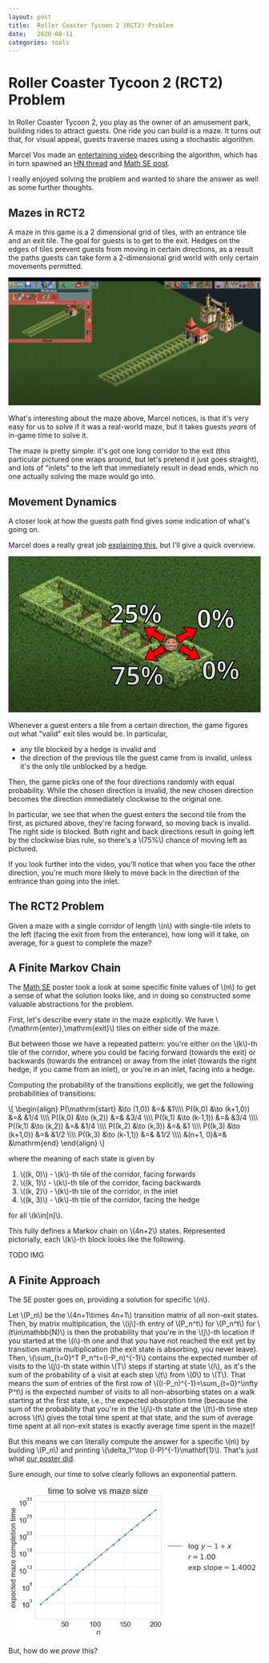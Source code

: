 ```yaml
---
layout: post
title:  Roller Coaster Tycoon 2 (RCT2) Problem
date:   2020-08-11
categories: tools
---
```

# Roller Coaster Tycoon 2 (RCT2) Problem

In Roller Coaster Tycoon 2, you play as the owner of an amusement park, building rides to attract guests. One ride you can build is a maze. It turns out that, for visual appeal, guests traverse mazes using a stochastic algorithm.

Marcel Vos made an [entertaining video](https://www.youtube.com/watch?v=KVgoy_a_gWI) describing the algorithm, which has in turn spawned an [HN thread](https://news.ycombinator.com/item?id=24042305) and [Math SE post](https://math.stackexchange.com/questions/3779234/mean-first-hitting-time-of-infinite-markov-chain-in-the-limit).

I really enjoyed solving the problem and wanted to share the answer as well as some further thoughts.

## Mazes in RCT2

A maze in this game is a 2 dimensional grid of tiles, with an entrance tile and
an exit tile. The goal for guests is to get to the exit. Hedges on the edges
of tiles prevent guests from moving in certain directions, as a result the paths guests can take form a 2-dimensional grid world with only certain movements permitted.

![maze](/assets/2020-08-11-roller-coaster-tycoon-problem/maze.png)

What's interesting about the maze above, Marcel notices, is that it's very easy for us to solve if it was a real-world maze, but it takes guests _years_ of in-game time to solve it.

The maze is pretty simple: it's got one long corridor to the exit (this particular pictured one wraps around, but let's pretend it just goes straight), and lots of "inlets" to the left that immediately result in dead ends, which no one actually solving the maze would go into.

## Movement Dynamics

A closer look at how the guests path find gives some indication of what's going on.

Marcel does a really great job [explaining this](https://www.youtube.com/watch?v=KVgoy_a_gWI), but I'll give a quick overview.

![transitions](/assets/2020-08-11-roller-coaster-tycoon-problem/probs.png)

Whenever a guest enters a tile from a certain direction, the game figures out what "valid" exit tiles would be. In particular,

* any tile blocked by a hedge is invalid and
* the direction of the previous tile the guest came from is invalid, unless it's the only tile unblocked by a hedge.

Then, the game picks one of the four directions randomly with equal probability. While the chosen direction is invalid, the new chosen direction becomes the direction immediately clockwise to the original one.

In particular, we see that when the guest enters the second tile from the first, as pictured above, they're facing forward, so moving back is invalid. The right side is blocked. Both right and back directions result in going left by the clockwise bias rule, so there's a \\(75\%\\) chance of moving left as pictured.

If you look further into the video, you'll notice that when you face the other direction, you're much more likely to move back in the direction of the entrance than going into the inlet.

## The RCT2 Problem

Given a maze with a single corridor of length \\(n\\) with single-tile inlets to the left (facing the exit from from the enterance), how long will it take, on average, for a guest to complete the maze?

## A Finite Markov Chain

The [Math SE](https://math.stackexchange.com/questions/3779234/mean-first-hitting-time-of-infinite-markov-chain-in-the-limit) poster took a look at some specific finite values of \\(n\\) to get a sense of what the solution looks like, and in doing so constructed some valuable abstractions for the problem.

First, let's describe every state in the maze explicitly. We have \\(\mathrm{enter},\mathrm{exit}\\) tiles on either side of the maze.

But between those we have a repeated pattern: you're either on the \\(k\\)-th tile of the corridor, where you could be facing forward (towards the exit) or backwards (towards the entrance) or away from the inlet (towards the right hedge, if you came from an inlet), or you're in an inlet, facing into a hedge.

Computing the probability of the transitions explicitly, we get the following probabilities of transitions:

\\[
\begin\{align\}
P(\mathrm{start} &\to (1,0)) &=& &1\\\\\\\\
P((k,0) &\to (k+1,0)) &=& &1/4 \\\\\\\\
P((k,0) &\to (k,2)) &=& &3/4 \\\\\\\\
P((k,1) &\to (k-1,1)) &=& &3/4 \\\\\\\\
P((k,1) &\to (k,2)) &=&  &1/4 \\\\\\\\
P((k,2) &\to (k,3)) &=&  &1 \\\\\\\\
P((k,3) &\to (k+1,0)) &=&  &1/2 \\\\\\\\
P((k,3) &\to (k-1,1)) &=&  &1/2 \\\\\\\\
&(n+1, 0)&=& &\mathrm{end}
\end\{align\}
\\]

where the meaning of each state is given by

1. \\((k, 0)\\) - \\(k\\)-th tile of the corridor, facing forwards
1. \\((k, 1)\\) - \\(k\\)-th tile of the corridor, facing backwards
1. \\((k, 2)\\) - \\(k\\)-th tile of the corridor, in the inlet
1. \\((k, 3)\\) - \\(k\\)-th tile of the corridor, facing the hedge

for all \\(k\in[n]\\).

This fully defines a Markov chain on \\(4n+2\\) states. Represented pictorially, each \\(k\\)-th block looks like the following.

TODO IMG

## A Finite Approach

The SE poster goes on, providing a solution for specific \\(n\\).

Let \\(P\_n\\) be the \\(4n+1\times 4n+1\\) transition matrix of all non-exit states. Then, by matrix multiplication, the \\(ij\\)-th entry of \\(P_n^t\\) for \\(P\_n^t\\) for \\(t\in\mathbb{N}\\) is then the probability that you're in the \\(j\\)-th location if you started at the \\(i\\)-th one and that you have not reached the exit yet by transition matrix multiplication (the exit state is absorbing, you never leave). Then, \\(\sum\_{t=0}^T P\_n^t=(I-P\_n)^{-1}\\) contains the expected number of visits to the \\(j\\)-th state within \\(T\\) steps if starting at state \\(i\\), as it's the sum of the probability of a visit at each step \\(t\\) from \\(0\\) to \\(T\\). That means the sum of entries of the first row of \\((I-P\_n)^{-1}=\sum\_{t=0}^\infty P^t\\) is the expected number of visits to all non-absorbing states on a walk starting at the first state, i.e., the expected absorption time (because the sum of the probability that you're in the \\(j\\)-th state at the \\(t\\)-th time step across \\(t\\) gives the total time spent at that state, and the sum of average time spent at all non-exit states is exactly average time spent in the maze)!

But this means we can literally compute the answer for a specific \\(n\\) by building \\(P\_n\\) and printing \\(\delta_1^\top (I-P)^{-1}\mathbf{1}\\). That's just what [our poster did](https://gist.github.com/orlp/0c5fc7264f02e3d211d42da643163bb7).

Sure enough, our time to solve clearly follows an exponential pattern.

![time to solve](/assets/2020-08-11-roller-coaster-tycoon-problem/tts.png)

But, how do we _prove_ this?

